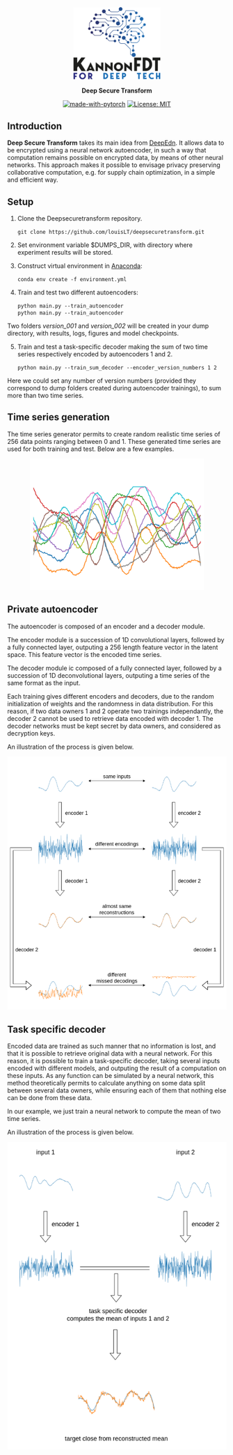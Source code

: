 &nbsp;
&nbsp;

<div align="center">
  <img src="assets/kfdt.png" width="200"/>
</div>

<div align="center">

**Deep Secure Transform**

</div>

<div align="center">

[![made-with-pytorch](https://img.shields.io/badge/Made%20with-PyTorch-brightgreen)](https://pytorch.org/)
[![License: MIT](https://img.shields.io/badge/License-MIT-yellow.svg)](https://opensource.org/licenses/MIT)

</div>

## Introduction
**Deep Secure Transform** takes its main idea from [DeepEdn](https://arxiv.org/abs/2004.05523). It allows data to be encrypted using a neural network autoencoder, in such a way that computation remains possible on encrypted data, by means of other neural networks. This approach makes it possible to envisage privacy preserving collaborative computation, e.g. for supply chain optimization, in a simple and efficient way.

## Setup
1. Clone the Deepsecuretransform repository.

    ```console
    git clone https://github.com/louisLT/deepsecuretransform.git
    ```

2. Set environment variable $DUMPS_DIR, with directory where experiment results will be stored.

3. Construct virtual environment in [Anaconda](https://www.anaconda.com/):

    ```console
    conda env create -f environment.yml
    ```

4. Train and test two different autoencoders:

    ```console
    python main.py --train_autoencoder
    python main.py --train_autoencoder
    ```
Two folders *version_001* and *version_002* will be created in your dump directory, with results, logs, figures and model checkpoints.

5. Train and test a task-specific decoder making the sum of two time series respectively encoded by autoencoders 1 and 2.

    ```console
    python main.py --train_sum_decoder --encoder_version_numbers 1 2
    ```
Here we could set any number of version numbers (provided they correspond to dump folders created during autoencoder trainings), to sum more than two time series.

## Time series generation

The time series generator permits to create random realistic time series of 256 data points ranging between 0 and 1. These generated time series are used for both training and test. Below are a few examples.

<div align="center">
<img src="assets/random_time_series.png" width="400"/>
</div>

## Private autoencoder

The autoencoder is composed of an encoder and a decoder module.

The encoder module is a succession of 1D convolutional layers, followed by a fully connected layer, outputing a 256 length feature vector in the latent space. This feature vector is the encoded time series.

The decoder module ic composed of a fully connected layer, followed by a succession of 1D deconvolutional layers, outputing a time series of the same format as the input.

Each training gives different encoders and decoders, due to the random initialization of weights and the randomness in data distribution. For this reason, if two data owners 1 and 2 operate two trainings independantly, the decoder 2 cannot be used to retrieve data encoded with decoder 1. The decoder networks must be kept secret by data owners, and considered as decryption keys.

An illustration of the process is given below.

<div align="center">
<img src="assets/dst_1.png" width="750"/>
</div>

## Task specific decoder

Encoded data are trained as such manner that no information is lost, and that it is possible to retrieve original data with a neural network. For this reason, it is possible to train a task-specific decoder, taking several inputs encoded with different models, and outputing the result of a computation on these inputs. As any function can be simulated by a neural network, this method theoretically permits to calculate anything on some data split between several data owners, while ensuring each of them that nothing else can be done from these data.

In our example, we just train a neural network to compute the mean of two time series.

An illustration of the process is given below.

<div align="center">
<img src="assets/dst_2.png" width="650"/>
</div>
